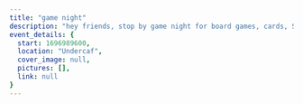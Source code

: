 ```yaml
---
title: "game night"
description: "hey friends, stop by game night for board games, cards, Switch, and snacks! Prof. Mehmet attends on occasion too"
event_details: {
  start: 1696989600,
  location: "Undercaf",
  cover_image: null,
  pictures: [],
  link: null
}
---
```

